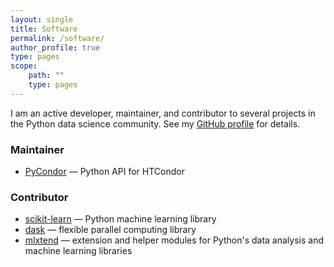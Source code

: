```yaml
---
layout: single
title: Software
permalink: /software/
author_profile: true
type: pages
scope:
    path: ""
    type: pages
---
```


I am an active developer, maintainer, and contributor to several projects in the Python data science community. See my [GitHub profile](http://github.com/jrbourbeau) for
details.

### Maintainer

- [PyCondor](https://github.com/jrbourbeau/pycondor) &mdash; Python API for HTCondor

### Contributor

- [scikit-learn](https://github.com/scikit-learn/scikit-learn) &mdash; Python machine learning library
- [dask](https://github.com/dask/dask) &mdash; flexible parallel computing library
- [mlxtend](https://github.com/rasbt/mlxtend) &mdash; extension and helper modules for Python's data analysis and machine learning libraries
